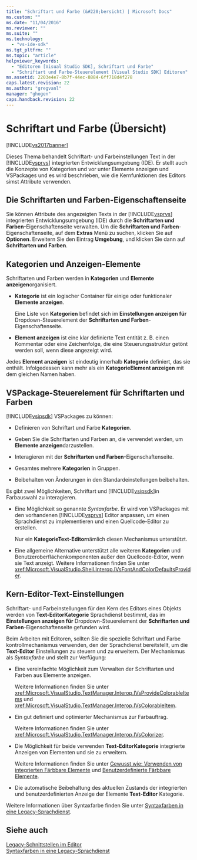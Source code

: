 ```yaml
---
title: "Schriftart und Farbe (&#220;bersicht) | Microsoft Docs"
ms.custom: ""
ms.date: "11/04/2016"
ms.reviewer: ""
ms.suite: ""
ms.technology: 
  - "vs-ide-sdk"
ms.tgt_pltfrm: ""
ms.topic: "article"
helpviewer_keywords: 
  - "Editoren [Visual Studio SDK], Schriftart und Farbe"
  - "Schriftart und Farbe-Steuerelement [Visual Studio SDK] Editoren"
ms.assetid: 2203e4e7-8b7f-44ec-8884-6ff718d4f278
caps.latest.revision: 22
ms.author: "gregvanl"
manager: "ghogen"
caps.handback.revision: 22
---
```

# Schriftart und Farbe (&#220;bersicht)
[!INCLUDE[vs2017banner](../code-quality/includes/vs2017banner.md)]

Dieses Thema behandelt Schriftart\- und Farbeinstellungen Text in der [!INCLUDE[vsprvs](../code-quality/includes/vsprvs_md.md)] integrierten Entwicklungsumgebung \(IDE\).  Er stellt auch die Konzepte von Kategorien und vor unter Elemente anzeigen und VSPackages und es wird beschrieben, wie die Kernfunktionen des Editors simst Attribute verwenden.  
  
## Die Schriftarten und Farben\-Eigenschaftenseite  
 Sie können Attribute des angezeigten Texts in der [!INCLUDE[vsprvs](../code-quality/includes/vsprvs_md.md)] integrierten Entwicklungsumgebung \(IDE\) durch die **Schriftarten und Farben**\-Eigenschaftenseite verwalten.  Um die **Schriftarten und Farben**\-Eigenschaftenseite, auf dem **Extras** Menü zu suchen, klicken Sie auf **Optionen**.  Erweitern Sie den Eintrag **Umgebung**, und klicken Sie dann auf **Schriftarten und Farben**.  
  
## Kategorien und Anzeigen\-Elemente  
 Schriftarten und Farben werden in **Kategorien** und **Elemente anzeigen**organisiert.  
  
-   **Kategorie** ist ein logischer Container für einige oder funktionaler **Elemente anzeigen**.  
  
     Eine Liste von **Kategorien** befindet sich im **Einstellungen anzeigen für** Dropdown\-Steuerelement der **Schriftarten und Farben**\-Eigenschaftenseite.  
  
-   **Element anzeigen** ist eine klar definierte Text entität z. B. einen Kommentar oder eine Zeichenfolge, die eine Steuerungsstruktur getönt werden soll, wenn diese angezeigt wird.  
  
 Jedes **Element anzeigen** ist eindeutig innerhalb **Kategorie** definiert, das sie enthält.  Infolgedessen kann mehr als ein **KategorieElement anzeigen** mit dem gleichen Namen haben.  
  
## VSPackage\-Steuerelement für Schriftarten und Farben  
 [!INCLUDE[vsipsdk](../extensibility/includes/vsipsdk_md.md)] VSPackages zu können:  
  
-   Definieren von Schriftart und Farbe **Kategorien**.  
  
-   Geben Sie die Schriftarten und Farben an, die verwendet werden, um **Elemente anzeigen**darzustellen.  
  
-   Interagieren mit der **Schriftarten und Farben**\-Eigenschaftenseite.  
  
-   Gesamtes mehrere **Kategorien** in Gruppen.  
  
-   Beibehalten von Änderungen in den Standardeinstellungen beibehalten.  
  
 Es gibt zwei Möglichkeiten, Schriftart und [!INCLUDE[vsipsdk](../extensibility/includes/vsipsdk_md.md)]in Farbauswahl zu interagieren.  
  
-   Eine Möglichkeit so genannte *Syntaxfarbe*.  Er wird von VSPackages mit den vorhandenen [!INCLUDE[vsprvs](../code-quality/includes/vsprvs_md.md)] Editor anpassen, um einen Sprachdienst zu implementieren und einen Quellcode\-Editor zu erstellen.  
  
     Nur ein **KategorieText\-Editor**nämlich diesen Mechanismus unterstützt.  
  
-   Eine allgemeine Alternative unterstützt alle weiteren **Kategorien** und Benutzeroberflächenkomponenten außer den Quellcode\-Editor, wenn sie Text anzeigt.  Weitere Informationen finden Sie unter <xref:Microsoft.VisualStudio.Shell.Interop.IVsFontAndColorDefaultsProvider>.  
  
## Kern\-Editor\-Text\-Einstellungen  
 Schriftart\- und Farbeinstellungen für den Kern des Editors eines Objekts werden von **Text\-EditorKategorie** Sprachdienst bestimmt, das im **Einstellungen anzeigen für** Dropdown\-Steuerelement der **Schriftarten und Farben**\-Eigenschaftenseite gefunden wird.  
  
 Beim Arbeiten mit Editoren, sollten Sie die spezielle Schriftart und Farbe kontrollmechanismus verwenden, den der Sprachdienst bereitstellt, um die **Text\-Editor** Einstellungen zu steuern und zu erweitern.  Der Mechanismus als *Syntaxfarbe* und stellt zur Verfügung:  
  
-   Eine vereinfachte Möglichkeit zum Verwalten der Schriftarten und Farben aus Elemente anzeigen.  
  
     Weitere Informationen finden Sie unter <xref:Microsoft.VisualStudio.TextManager.Interop.IVsProvideColorableItems> und <xref:Microsoft.VisualStudio.TextManager.Interop.IVsColorableItem>.  
  
-   Ein gut definiert und optimierter Mechanismus zur Farbauftrag.  
  
     Weitere Informationen finden Sie unter <xref:Microsoft.VisualStudio.TextManager.Interop.IVsColorizer>.  
  
-   Die Möglichkeit für beide verwenden **Text\-EditorKategorie** integrierte Anzeigen von Elementen und sie zu erweitern.  
  
     Weitere Informationen finden Sie unter [Gewusst wie: Verwenden von integrierten Färbbare Elemente](../extensibility/internals/how-to-use-built-in-colorable-items.md) und [Benutzerdefinierte Färbbare Elemente](../extensibility/internals/custom-colorable-items.md).  
  
-   Die automatische Beibehaltung des aktuellen Zustands der integrierten und benutzerdefinierten Anzeige der Elemente **Text\-Editor** Kategorie.  
  
 Weitere Informationen über Syntaxfarbe finden Sie unter [Syntaxfarben in eine Legacy\-Sprachdienst](../extensibility/internals/syntax-coloring-in-a-legacy-language-service.md).  
  
## Siehe auch  
 [Legacy\-Schnittstellen im Editor](../extensibility/legacy-interfaces-in-the-editor.md)   
 [Syntaxfarben in eine Legacy\-Sprachdienst](../extensibility/internals/syntax-coloring-in-a-legacy-language-service.md)